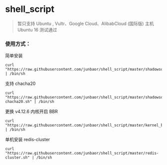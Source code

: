 # shell_script

> 暂只支持 Ubuntu , Vultr、Google Cloud、AlibabCloud (国际版) 主机 Ubuntu 16 测试通过

### 使用方式：

简单安装
```
curl "https://raw.githubusercontent.com/junbaor/shell_script/master/shadowsocks.sh" | /bin/sh
```

支持 chacha20
```
curl "https://raw.githubusercontent.com/junbaor/shell_script/master/shadowsocks-chacha20.sh" | /bin/sh
```

更换 v4.12.6 内核开启 BBR
```
curl "https://raw.githubusercontent.com/junbaor/shell_script/master/kernel_bbr.sh" | /bin/sh
```

单机安装 redis-cluster
```
curl "https://raw.githubusercontent.com/junbaor/shell_script/master/redis-cluster.sh" | /bin/sh
```

